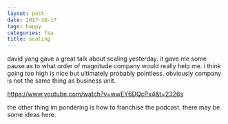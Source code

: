 ```yaml
---
layout: post
date: 2017-10-17
tags: happy
categories: fsa
title: scaling
---
```


david yang gave a great talk about scaling yesterday. it gave me some pause as to what order of magnitude company would really help me. i think going too high is nice but ultimately probably pointless. obviously company is not the same thing as business unit.

<https://www.youtube.com/watch?v=wwEY6DQcPx4&t=2326s>

the other thing im pondering is how to franchise the podcast. there may be some ideas here.
